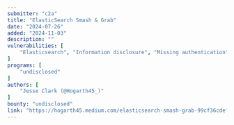 ```yaml
---
submitter: "c2a"
title: "ElasticSearch Smash & Grab"
date: "2024-07-26"
added: "2024-11-03"
description: ""
vulnerabilities: [
    "Elasticsearch", "Information disclosure", "Missing authentication"
]
programs: [
    "undisclosed"
]
authors: [
    "Jesse Clark (@Hogarth45_)"
]
bounty: "undisclosed"
link: "https://hogarth45.medium.com/elasticsearch-smash-grab-99cf36cdefbb"
---
```




